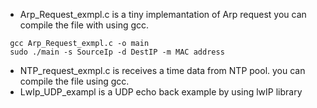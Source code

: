 * Arp_Request_exmpl.c is a tiny implemantation of Arp request you can compile the file with using gcc.
```
 gcc Arp_Request_exmpl.c -o main
 sudo ./main -s SourceIp -d DestIP -m MAC address
```
* NTP_request_exmpl.c is receives a time data from NTP pool. you can compile the file using gcc.
* LwIp_UDP_exampl is a UDP echo back example by using lwIP library
